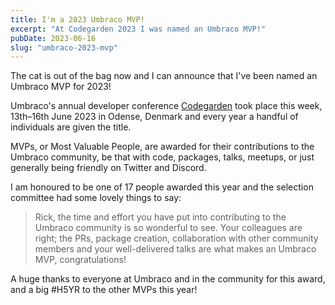 ```yaml
---
title: I'm a 2023 Umbraco MVP!
excerpt: "At Codegarden 2023 I was named an Umbraco MVP!"
pubDate: 2023-06-16
slug: "umbraco-2023-mvp"
---
```


The cat is out of the bag now and I can announce that I've been named an Umbraco MVP for 2023!

Umbraco's annual developer conference [Codegarden](https://codegarden.umbraco.com) took place this week, 13th–16th June 2023 in Odense, Denmark and every year a handful of individuals are given the title.

MVPs, or Most Valuable People, are awarded for their contributions to the Umbraco community, be that with code, packages, talks, meetups, or just generally being friendly on Twitter and Discord.

I am honoured to be one of 17 people awarded this year and the selection committee had some lovely things to say:

> Rick, the time and effort you have put into contributing to the Umbraco community is so wonderful to see. Your colleagues are right; the PRs, package creation, collaboration with other community members and your well-delivered talks are what makes an Umbraco MVP, congratulations!

A huge thanks to everyone at Umbraco and in the community for this award, and a big #H5YR to the other MVPs this year!